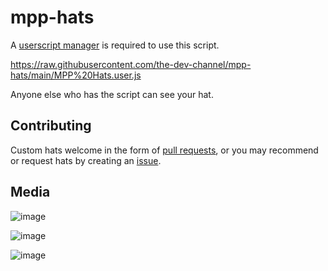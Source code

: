 # mpp-hats

A [userscript manager](https://www.tampermonkey.net/) is required to use this script.

https://raw.githubusercontent.com/the-dev-channel/mpp-hats/main/MPP%20Hats.user.js

Anyone else who has the script can see your hat.

## Contributing

Custom hats welcome in the form of [pull requests](https://github.com/the-dev-channel/mpp-hats/pulls), or you may recommend or request hats by creating an [issue](https://github.com/the-dev-channel/mpp-hats/issues).

## Media

![image](https://user-images.githubusercontent.com/18133844/203558811-c9cbc7cd-3c2b-47e4-89f1-137deae9cc0e.png)

![image](https://user-images.githubusercontent.com/18133844/203558861-61a2acd9-4e2d-49fd-b2c8-1e3e90a0efa3.png)

![image](https://user-images.githubusercontent.com/18133844/203559182-960b3eef-79f8-4eb4-a5ef-bf7b06c18e33.png)

